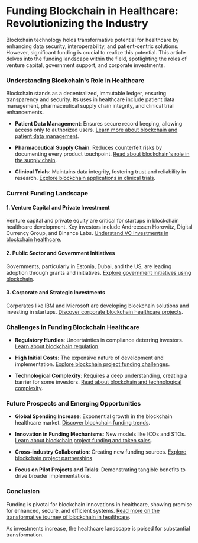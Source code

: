 # Funding Blockchain in Healthcare: Revolutionizing the Industry

Blockchain technology holds transformative potential for healthcare by enhancing data security, interoperability, and patient-centric solutions. However, significant funding is crucial to realize this potential. This article delves into the funding landscape within the field, spotlighting the roles of venture capital, government support, and corporate investments.

### Understanding Blockchain's Role in Healthcare

Blockchain stands as a decentralized, immutable ledger, ensuring transparency and security. Its uses in healthcare include patient data management, pharmaceutical supply chain integrity, and clinical trial enhancements.

- **Patient Data Management**: Ensures secure record keeping, allowing access only to authorized users. [Learn more about blockchain and patient data management](https://healthcareweekly.com/blockchain-healthcare-guide/).

- **Pharmaceutical Supply Chain**: Reduces counterfeit risks by documenting every product touchpoint. [Read about blockchain's role in the supply chain](https://www.jpmorgan.com/solutions/healthcare-blockchain).

- **Clinical Trials**: Maintains data integrity, fostering trust and reliability in research. [Explore blockchain applications in clinical trials](https://www.forbes.com/sites/bernardmarr/2020/01/07/how-blockchain-is-transforming-healthcare-secure-medical-data-and-improve-patient-outcomes/).

### Current Funding Landscape

#### 1. **Venture Capital and Private Investment**

Venture capital and private equity are critical for startups in blockchain healthcare development. Key investors include Andreessen Horowitz, Digital Currency Group, and Binance Labs. [Understand VC investments in blockchain healthcare](https://www.cbinsights.com/research/blockchain-healthcare-startups-to-watch/).

#### 2. **Public Sector and Government Initiatives**

Governments, particularly in Estonia, Dubai, and the US, are leading adoption through grants and initiatives. [Explore government initiatives using blockchain](https://www.govtech.com/future/Can-Blockchain-Disrupt-the-Health-Care-Industry.html).

#### 3. **Corporate and Strategic Investments**

Corporates like IBM and Microsoft are developing blockchain solutions and investing in startups. [Discover corporate blockchain healthcare projects](https://www.ibm.com/blockchain/solutions/healthcare).

### Challenges in Funding Blockchain Healthcare

- **Regulatory Hurdles**: Uncertainties in compliance deterring investors. [Learn about blockchain regulation](https://www.license-token.com/wiki/blockchain-regulation).

- **High Initial Costs**: The expensive nature of development and implementation. [Explore blockchain project funding challenges](https://www.license-token.com/wiki/blockchain-project-funding-challenges).

- **Technological Complexity**: Requires a deep understanding, creating a barrier for some investors. [Read about blockchain and technological complexity](https://www.license-token.com/wiki/blockchain-and-technology).

### Future Prospects and Emerging Opportunities

- **Global Spending Increase**: Exponential growth in the blockchain healthcare market. [Discover blockchain funding trends](https://www.license-token.com/wiki/blockchain-project-funding-trends).

- **Innovation in Funding Mechanisms**: New models like ICOs and STOs. [Learn about blockchain project funding and token sales](https://www.license-token.com/wiki/blockchain-project-token-sale).

- **Cross-industry Collaboration**: Creating new funding sources. [Explore blockchain project partnerships](https://www.license-token.com/wiki/blockchain-project-partnerships).

- **Focus on Pilot Projects and Trials**: Demonstrating tangible benefits to drive broader implementations.

### Conclusion

Funding is pivotal for blockchain innovations in healthcare, showing promise for enhanced, secure, and efficient systems. [Read more on the transformative journey of blockchain in healthcare](https://www.healthcareitnews.com/news/value-proposition-blockchain-what-has-change-healthcare).

As investments increase, the healthcare landscape is poised for substantial transformation.